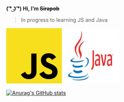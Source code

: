 **( ͡° ͜ʖ ͡°) Hi,  I’m ~~Sirapob~~**
> In progress to learning JS and Java
<span>
<img src="JS.png" style="width:150px;height:150px;">
<img src="Java.jpg" style="width:150px;height:150px;">
</span>






[![Anurag's GitHub stats](https://github-readme-stats.vercel.app/api?username=fluffyhugger)](https://github.com/Sirapob/github-readme-stats)
